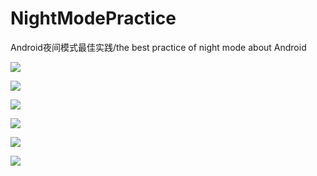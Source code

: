 # NightModePractice
Android夜间模式最佳实践/the best practice of night mode about Android



![](screenshots/1.png)

![](screenshots/2.png)

![](screenshots/3.png)

![](screenshots/4.png)

![](screenshots/5.png)

![](screenshots/6.png)
